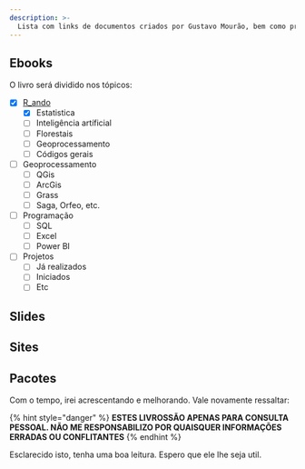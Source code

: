 ```yaml
---
description: >-
  Lista com links de documentos criados por Gustavo Mourão, bem como projetos de criação de novos ebooks 
---
```


## Ebooks

O livro será dividido nos tópicos:

* [x] [R_ando](https://gustavohen1.gitbook.io/mourao/)
  * [x] Estatistica
  * [ ] Inteligência artíficial
  * [ ] Florestais
  * [ ] Geoprocessamento
  * [ ] Códigos gerais
* [ ] Geoprocessamento
  * [ ] QGis
  * [ ] ArcGis
  * [ ] Grass
  * [ ] Saga, Orfeo, etc.
* [ ] Programação
  * [ ] SQL
  * [ ] Excel
  * [ ] Power BI
* [ ] Projetos
  * [ ] Já realizados
  * [ ] Iniciados
  * [ ] Etc

## Slides

## Sites

## Pacotes

Com o tempo, irei acrescentando e melhorando. Vale novamente ressaltar: 

{% hint style="danger" %}
**ESTES LIVROSSÃO APENAS PARA CONSULTA PESSOAL. NÃO ME RESPONSABILIZO POR QUAISQUER INFORMAÇÕES ERRADAS OU CONFLITANTES**
{% endhint %}

Esclarecido isto, tenha uma boa leitura. Espero que ele lhe seja util.
